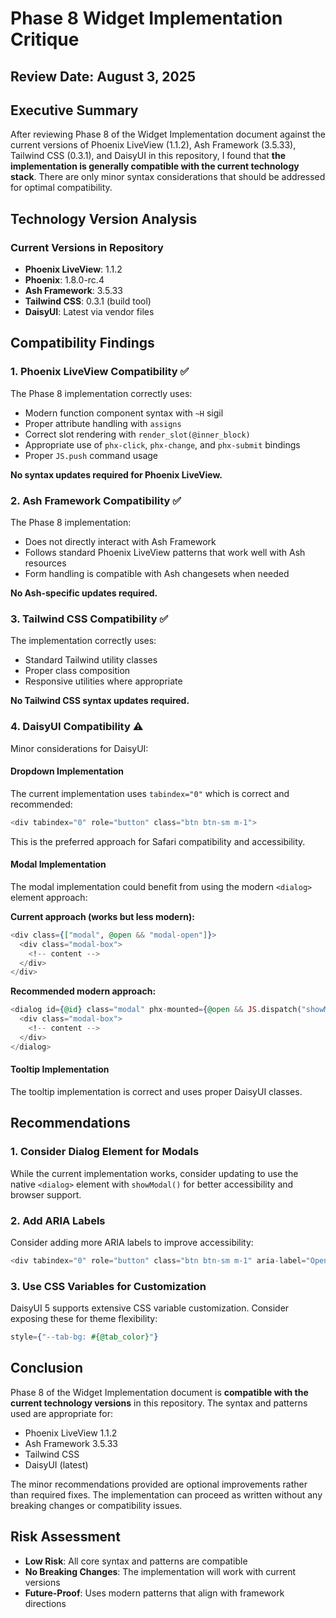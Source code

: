 # Phase 8 Widget Implementation Critique

## Review Date: August 3, 2025

## Executive Summary

After reviewing Phase 8 of the Widget Implementation document against the current versions of Phoenix LiveView (1.1.2), Ash Framework (3.5.33), Tailwind CSS (0.3.1), and DaisyUI in this repository, I found that **the implementation is generally compatible with the current technology stack**. There are only minor syntax considerations that should be addressed for optimal compatibility.

## Technology Version Analysis

### Current Versions in Repository
- **Phoenix LiveView**: 1.1.2
- **Phoenix**: 1.8.0-rc.4
- **Ash Framework**: 3.5.33
- **Tailwind CSS**: 0.3.1 (build tool)
- **DaisyUI**: Latest via vendor files

## Compatibility Findings

### 1. Phoenix LiveView Compatibility ✅

The Phase 8 implementation correctly uses:
- Modern function component syntax with `~H` sigil
- Proper attribute handling with `assigns`
- Correct slot rendering with `render_slot(@inner_block)`
- Appropriate use of `phx-click`, `phx-change`, and `phx-submit` bindings
- Proper `JS.push` command usage

**No syntax updates required for Phoenix LiveView.**

### 2. Ash Framework Compatibility ✅

The Phase 8 implementation:
- Does not directly interact with Ash Framework
- Follows standard Phoenix LiveView patterns that work well with Ash resources
- Form handling is compatible with Ash changesets when needed

**No Ash-specific updates required.**

### 3. Tailwind CSS Compatibility ✅

The implementation correctly uses:
- Standard Tailwind utility classes
- Proper class composition
- Responsive utilities where appropriate

**No Tailwind CSS syntax updates required.**

### 4. DaisyUI Compatibility ⚠️

Minor considerations for DaisyUI:

#### Dropdown Implementation
The current implementation uses `tabindex="0"` which is correct and recommended:
```elixir
<div tabindex="0" role="button" class="btn btn-sm m-1">
```

This is the preferred approach for Safari compatibility and accessibility.

#### Modal Implementation
The modal implementation could benefit from using the modern `<dialog>` element approach:

**Current approach (works but less modern):**
```elixir
<div class={["modal", @open && "modal-open"]}>
  <div class="modal-box">
    <!-- content -->
  </div>
</div>
```

**Recommended modern approach:**
```elixir
<dialog id={@id} class="modal" phx-mounted={@open && JS.dispatch("showModal", to: "##{@id}")}>
  <div class="modal-box">
    <!-- content -->
  </div>
</dialog>
```

#### Tooltip Implementation
The tooltip implementation is correct and uses proper DaisyUI classes.

## Recommendations

### 1. Consider Dialog Element for Modals
While the current implementation works, consider updating to use the native `<dialog>` element with `showModal()` for better accessibility and browser support.

### 2. Add ARIA Labels
Consider adding more ARIA labels to improve accessibility:
```elixir
<div tabindex="0" role="button" class="btn btn-sm m-1" aria-label="Open dropdown menu">
```

### 3. Use CSS Variables for Customization
DaisyUI 5 supports extensive CSS variable customization. Consider exposing these for theme flexibility:
```elixir
style={"--tab-bg: #{@tab_color}"}
```

## Conclusion

Phase 8 of the Widget Implementation document is **compatible with the current technology versions** in this repository. The syntax and patterns used are appropriate for:
- Phoenix LiveView 1.1.2
- Ash Framework 3.5.33
- Tailwind CSS
- DaisyUI (latest)

The minor recommendations provided are optional improvements rather than required fixes. The implementation can proceed as written without any breaking changes or compatibility issues.

## Risk Assessment

- **Low Risk**: All core syntax and patterns are compatible
- **No Breaking Changes**: The implementation will work with current versions
- **Future-Proof**: Uses modern patterns that align with framework directions